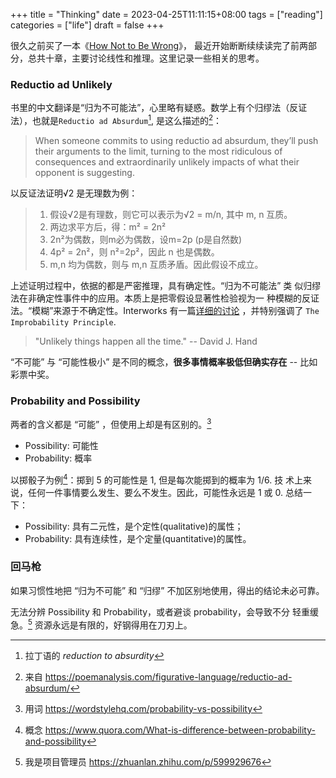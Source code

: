 +++
title = "Thinking"
date = 2023-04-25T11:11:15+08:00
tags = ["reading"]
categories = ["life"]
draft = false
+++

很久之前买了一本《[How Not to Be Wrong](https://book.douban.com/subject/26594366/)》，
最近开始断断续续读完了前两部分，总共十章，主要讨论线性和推理。这里记录一些相关的思考。

### Reductio ad Unlikely

书里的中文翻译是“归为不可能法”，心里略有疑惑。数学上有个归缪法（反证
法），也就是`Reductio ad Absurdum`[^1], 是这么描述的[^2]：

> When someone commits to using reductio ad absurdum, they’ll push their
> arguments to the limit, turning to the most ridiculous of consequences
> and extraordinarily unlikely impacts of what their opponent is
> suggesting.

以反证法证明√2 是无理数为例：

> 1. 假设√2是有理数，则它可以表示为√2 = m/n, 其中 m, n 互质。
> 2. 两边求平方后，得：m² = 2n²
> 3. 2n²为偶数，则m必为偶数，设m=2p (p是自然数)
> 4. 4p² = 2n²，则 n²=2p²，因此 n 也是偶数。
> 5. m,n 均为偶数，则与 m,n 互质矛盾。因此假设不成立。

上述证明过程中，依据的都是严密推理，具有确定性。“归为不可能法” 类
似归缪法在非确定性事件中的应用。本质上是把零假设显著性检验视为一
种模糊的反证法。“模糊”来源于不确定性。Interworks 有一篇[详细的讨论](https://interworks.com/blog/csteingass/2019/03/22/p-values-and-the-reductio-ad-unlikely/)
，并特别强调了 `The Improbability Principle`.

> "Unlikely things happen all the time." -- David J. Hand

“不可能” 与 “可能性极小” 是不同的概念，**很多事情概率极低但确实存在**
-- 比如彩票中奖。

### Probability and Possibility

两者的含义都是 “可能” ，但使用上却是有区别的。[^3]

- Possibility: 可能性
- Probability: 概率

以掷骰子为例[^4]：掷到 5 的可能性是 1, 但是每次能掷到的概率为 1/6. 技
术上来说，任何一件事情要么发生、要么不发生。因此，可能性永远是 1 或 0.
总结一下：

- Possibility: 具有二元性，是个定性(qualitative)的属性；
- Probability: 具有连续性，是个定量(quantitative)的属性。

### 回马枪

如果习惯性地把 “归为不可能” 和 “归缪” 不加区别地使用，得出的结论未必可靠。

无法分辨 Possibility 和 Probability，或者避谈 probability，会导致不分
轻重缓急。[^5] 资源永远是有限的，好钢得用在刀刃上。

[^1]: 拉丁语的 *reduction to absurdity*
[^2]: 来自 https://poemanalysis.com/figurative-language/reductio-ad-absurdum/
[^3]: 用词 https://wordstylehq.com/probability-vs-possibility
[^4]: 概念 https://www.quora.com/What-is-difference-between-probability-and-possibility
[^5]: 我是项目管理员 https://zhuanlan.zhihu.com/p/599929676
